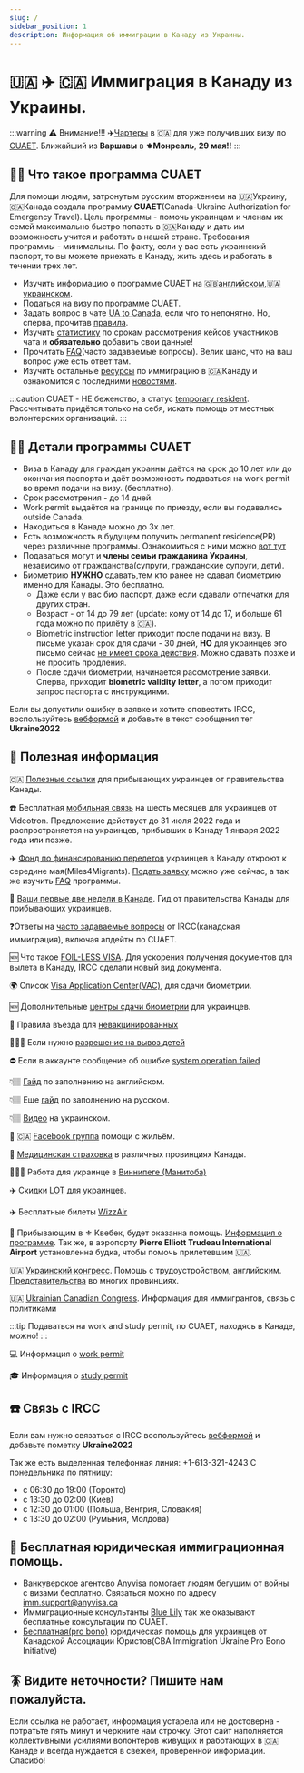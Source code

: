```yaml
---
slug: /
sidebar_position: 1
description: Информация об иммиграции в Канаду из Украины.
---
```


# 🇺🇦 ✈️ 🇨🇦  Иммиграция в Канаду из Украины.

:::warning
⚠️ Внимание!!!  ✈️[Чартеры](https://www.canada.ca/en/immigration-refugees-citizenship/services/immigrate-canada/ukraine-measures/settlement/flight-information.html) в 🇨🇦 для уже получивших визу по [CUAET](https://www.canada.ca/en/immigration-refugees-citizenship/services/immigrate-canada/ukraine-measures/cuaet.html). Ближайший из **Варшавы** в **⚜️Монреаль**, **29 мая!!**
:::
## 🙋‍♂️ Что такое программа CUAET 
Для помощи людям, затронутым русским вторжением на 🇺🇦Украину, 🇨🇦Канада создала программу **CUAET**(Canada-Ukraine Authorization for Emergency Travel). Цель программы - помочь украинцам и членам их семей максимально быстро попасть в 🇨🇦Канаду и дать им возможность учится и работать в нашей стране. Требования программы - минимальны. По факту, если у вас есть украинский паспорт, то вы можете приехать в Канаду, жить здесь и работать в течении трех лет.

- Изучить информацию о программе CUAET на [🇬🇧английском](https://www.canada.ca/en/immigration-refugees-citizenship/services/immigrate-canada/ukraine-measures/cuaet.html),[🇺🇦украинском](https://www.canada.ca/en/immigration-refugees-citizenship/news/2022/03/canada-ukraine-authorization-for-emergency-travel-en-ua.html).
- [Податься](https://www.canada.ca/en/immigration-refugees-citizenship/services/immigrate-canada/ukraine-measures/portal-application-ukraine-cuaet.html) на визу по программе CUAET.
-  Задать вопрос в чате [UA to Canada](https://t.me/UAtoCanada), если что то непонятно. Но, сперва, прочитав [правила](chat_rules.md).  
- Изучить [статистику](https://track.ua2canada.info/) по срокам рассмотрения кейсов участников чата и **обязательно** добавить свои данные!
- Прочитать [FAQ](faq.md)(часто задаваемые вопросы). Велик шанс, что на ваш вопрос уже есть ответ там.
- Изучить остальные [ресурсы](resources.md) по иммиграцию в 🇨🇦Канаду и ознакомится с последними [новостями](../blog). 

:::caution
CUAET - НЕ беженство, а статус [temporary resident](https://www.canada.ca/en/immigration-refugees-citizenship/corporate/publications-manuals/operational-bulletins-manuals/temporary-residents.html). Рассчитывать придётся только на себя, искать помощь от местных волонтерских организаций. 
:::

## 🕵️‍♀️ Детали программы CUAET
- Виза в Канаду для граждан украины даётся на срок до 10 лет или до окончания паспорта и даёт возможность подаваться на work permit во время подачи на визу. (бесплатно).
- Срок рассмотрения - до 14 дней.
- Work permit выдаётся на границе по приезду, если вы подавались outside Canada.
- Находиться в Канаде можно до 3х лет.
- Есть возможность в будущем получить permanent residence(PR) через различные программы. Ознакомиться с ними можно [вот тут](https://canadakaknado.info/faq1/)
- Подаваться могут и **члены семьи гражданина Украины**, независимо от гражданства(супруги, гражданские супруги, дети).
- Биометрию **НУЖНО** сдавать,тем кто ранее не сдавал биометрию именно для Канады. Это бесплатно.
    - Даже если у вас био паспорт, даже если сдавали отпечатки для других стран. 
    - Возраст - от 14 до 79 лет (update: кому от 14 до 17, и больше 61 года можно по прилёту в 🇨🇦).
    - Biometric instruction letter приходит после подачи на визу. В письме указан срок для сдачи - 30 дней, **НО** для украинцев это письмо сейчас [не имеет срока действия](https://ircc.canada.ca/english/information/where-to-give-biometrics.asp). Можно сдавать позже и не просить продления.
    - После сдачи биометрии, начинается рассмотрение заявки. Сперва, приходит **biometric validity letter**, а потом приходит запрос паспорта с инструкциями.

Если вы допустили ошибку в заявке и хотите оповестить IRCC, воспользуйтесь [вебформой](https://secure.cic.gc.ca/ClientContact/en/Crisis) и добавьте в текст сообщения тег **Ukraine2022**

## 💁 Полезная информация 


🇨🇦 [Полезные ссылки](https://canada.mfa.gov.ua/konsulski-pitannya/pravila-vyizdu-do-kanadi) для прибывающих украинцев от правительства Канады.

☎️ Бесплатная [мобильная связь](https://videotron.com/en/shop/newcomers-plans/ukraine) на шесть месяцев для украинцев от Videotron. Предложение действует до 31 июля 2022 года и распространяется на украинцев, прибывших в Канаду 1 января 2022 года или позже. 

✈️ [Фонд по финансированию перелетов](https://miles4migrants.org/) украинцев в Канаду откроют к середине мая(Miles4Migrants). [Подать заявку](https://miles4migrants.org/ukraine2canada/) можно уже сейчас, а так же изучить [FAQ](https://miles4migrants.org/faq/) программы.  

👋 [Ваши первые две недели в Канаде](https://www.canada.ca/en/immigration-refugees-citizenship/services/immigrate-canada/ukraine-measures/settlement/first-two-weeks.html). Гид от правительства Канады для прибывающих украинцев.  

❓Ответы на [часто задаваемые вопросы](https://ircc.canada.ca/english/helpcentre/index-featured-can.asp) от IRCC(канадская иммиграция), включая апдейты по CUAET.

🆕 Что такое [FOIL-LESS VISA](foilless_visa.md). Для ускорения получения документов для вылета в Канаду, IRCC сделали новый вид документа.

🌍 Список [Visa Application Center(VAC)](https://www.canada.ca/en/immigration-refugees-citizenship/corporate/contact-ircc/offices/find-visa-application-centre.html), для сдачи биометрии.

🆕 Дополнительные [центры сдачи биометрии](https://visa.vfsglobal.com/aut/en/can/book-an-appointment) для украинцев.  

💉 Правила въезда для [невакцинированных](https://www.canada.ca/en/immigration-refugees-citizenship/services/immigrate-canada/ukraine-measures/vaccination-exemption.html)

👩‍👧‍👦 Если нужно [разрешение на вывоз детей](children.md)

⛔️ Если в аккаунте сообщение об ошибке [system operation failed](https://t.me/UAtoCanada/14921)

👇🏽 [Гайд](/UPDATED_TRV_Guide.pdf) по заполнению на английском.  

👇🏽 Еще [гайд](https://drive.google.com/file/d/10nIFIAYY1IXczP9JKghHBn4vBl4U_unX/view) по заполнению на русском.  

👇🏽 [Видео](https://fb.watch/bQAE_KJ_j8/) на украинском.

🏡 🇨🇦 [Facebook группа](https://facebook.com/groups/3148765652075065/?ref=share) помощи с жильём.  

💊 [Медицинская страховка](medecine.md) в различных провинциях Канады.

👩🏼‍💻 Работа для украинце в [Виннипеге (Манитоба)](https://www.winnipegtalenthub.com/events/upcoming-events/display,event/67/%D0%86%D0%9D%D0%86%D0%A6%D0%86%D0%90%D0%A2%D0%98%D0%92%D0%90-%D0%9F%D0%9E-%D0%9F%D0%86%D0%94%D0%91%D0%9E%D0%A0%D0%A3-%D0%9F%D0%95%D0%A0%D0%A1%D0%9F%D0%95%D0%9A%D0%A2%D0%98%D0%92%D0%9D%D0%98%D0%A5-%D0%A3%D0%9A%D0%A0%D0%90%D0%87%D0%9D%D0%A1%D0%AC%D0%9A%D0%98%D0%A5-%D0%9A%D0%90%D0%94%D0%A0%D0%86%D0%92)

✈️ Скидки [LOT](https://www.lot.com/ca/en/explore/coronavirus-travel-information/procedure-rebooking-refund-ukraine)
 для украинцев.  

✈️ Бесплатные билеты [WizzAir](https://wizzair.com/en-gb/information-and-services/faq/ukrainian-refugee-free-tickets?fbclid=IwAR2V3ZPH_I001iQxoPshWbHunWUDhpO6-gFl_Xj9a0ipCgCzIgeAQ1IyBJk)


👋 Прибывающим в ⚜️ Квебек, будет оказанна помощь. [Информация о программе](https://www.quebec.ca/immigration/accueil-ukrainiens/en-ukrainien). Так же, в аэропорту **Pierre Elliott Trudeau International Airport** установленна будка, чтобы помочь прилетевшим 🇺🇦.

🇺🇦 [Украинский конгресс](https://unfcanada.ca/). Помощь с трудоустройством, английским. [Представительства](https://unfcanada.ca/branches/) во многих провинциях.  

🇺🇦 [Ukrainian Canadian Congress](https://ucc.ca). Информация для иммигрантов, связь с политиками




:::tip
Подаваться на work and study permit, по CUAET, находясь в Канаде, можно! 
:::

💻 Информация о [work permit](https://www.canada.ca/en/immigration-refugees-citizenship/services/immigrate-canada/ukraine-measures/ukraine-open-work-permit.html)

🎓 Информация о [study permit](https://www.canada.ca/en/immigration-refugees-citizenship/services/immigrate-canada/ukraine-measures/study.html)



## ☎️ Связь с IRCC

Если вам нужно связаться с IRCC воспользуйтесь [вебформой](https://secure.cic.gc.ca/ClientContact/en/Crisis) и добавьте пометку **Ukraine2022**

Так же есть выделенная телефонная линия: +1-613-321-4243 
С понедельника по пятницу:
- с 06:30 до 19:00 (Торонто)
- с 13:30 до 02:00 (Киев)
- с 12:30 до 01:00 (Польша, Венгрия, Словакия)  
- с 13:30 до 02:00 (Румыния, Молдова)

## 👋 Бесплатная юридическая иммиграционная помощь.
- Ванкуверское агентсво [Anyvisa](https://www.anyvisa.ca/) помогает людям бегущим от войны с визами бесплатно. Связаться можно по адресу [imm.support@anyvisa.ca](mailto:imm.support@anyvisa.ca)
- Иммиграционные консультанты [Blue Lily](https://www.bluelily.ca/ukraine) так же оказывают бесплатные консультации по CUAET.
- [Бесплатная(pro bono)](https://www.cba.org/For-The-Public/Pro-Bono-Initiatives/Crisis-in-Ukraine) юридическая помощь для украинцев от Канадской Ассоциации Юристов(CBA Immigration Ukraine Pro Bono Initiative)  

## 🪳 Видите неточности? Пишите нам пожалуйста.
Если ссылка не работает, информация устарела или не достоверна - потратьте пять минут и черкните нам строчку. Этот сайт наполняется коллективными усилиями волонтеров живущих и работающих в 🇨🇦Канаде и всегда нуждается в свежей, проверенной информации. Спасибо!
